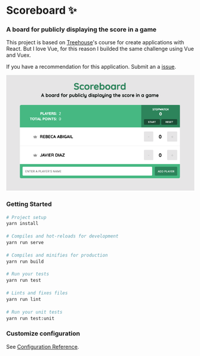 # Scoreboard :sparkles:
### A board for publicly displaying the score in a game

This project is based on [Treehouse](https://teamtreehouse.com/)'s course for create applications with React. But I love Vue, for this reason I builded the same challenge using Vue and Vuex.

If you have a recommendation for this application. Submit an a [issue](https://github.com/coderdiaz/scoreboard/issues/new).

![Scoreboard](screenshot.png)

### Getting Started
```sh
# Project setup
yarn install

# Compiles and hot-reloads for development
yarn run serve

# Compiles and minifies for production
yarn run build

# Run your tests
yarn run test

# Lints and fixes files
yarn run lint

# Run your unit tests
yarn run test:unit
```

### Customize configuration
See [Configuration Reference](https://cli.vuejs.org/config/).
